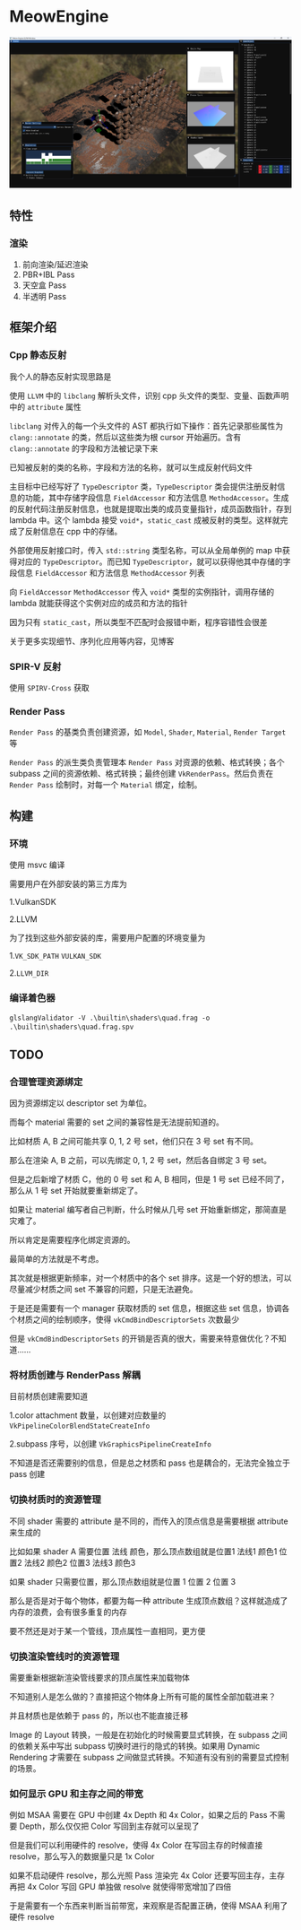 # MeowEngine

![alt text](./docs/images/20250407_development_progress.png)

## 特性

### 渲染

1. 前向渲染/延迟渲染
2. PBR+IBL Pass
3. 天空盒 Pass
4. 半透明 Pass

## 框架介绍

### Cpp 静态反射

我个人的静态反射实现思路是

使用 `LLVM` 中的 `libclang` 解析头文件，识别 cpp 头文件的类型、变量、函数声明中的 `attribute` 属性

`libclang` 对传入的每一个头文件的 AST 都执行如下操作：首先记录那些属性为 `clang::annotate` 的类，然后以这些类为根 cursor 开始遍历。含有 `clang::annotate` 的字段和方法被记录下来

已知被反射的类的名称，字段和方法的名称，就可以生成反射代码文件

主目标中已经写好了 `TypeDescriptor` 类，`TypeDescriptor` 类会提供注册反射信息的功能，其中存储字段信息 `FieldAccessor` 和方法信息 `MethodAccessor`。生成的反射代码注册反射信息，也就是提取出类的成员变量指针，成员函数指针，存到 lambda 中。这个 lambda 接受 `void*`，`static_cast` 成被反射的类型。这样就完成了反射信息在 cpp 中的存储。

外部使用反射接口时，传入 `std::string` 类型名称，可以从全局单例的 map 中获得对应的 `TypeDescriptor`。而已知 `TypeDescriptor`，就可以获得他其中存储的字段信息 `FieldAccessor` 和方法信息 `MethodAccessor` 列表

向 `FieldAccessor` `MethodAccessor` 传入 `void*` 类型的实例指针，调用存储的 lambda 就能获得这个实例对应的成员和方法的指针

因为只有 `static_cast`，所以类型不匹配时会报错中断，程序容错性会很差

关于更多实现细节、序列化应用等内容，见博客

### SPIR-V 反射

使用 `SPIRV-Cross` 获取

### Render Pass

`Render Pass` 的基类负责创建资源，如 `Model`, `Shader`, `Material`, `Render Target` 等

`Render Pass` 的派生类负责管理本 `Render Pass` 对资源的依赖、格式转换；各个 subpass 之间的资源依赖、格式转换；最终创建 `VkRenderPass`。然后负责在 `Render Pass` 绘制时，对每一个 `Material` 绑定，绘制。

## 构建

### 环境

使用 msvc 编译

需要用户在外部安装的第三方库为

1.VulkanSDK

2.LLVM

为了找到这些外部安装的库，需要用户配置的环境变量为

1.`VK_SDK_PATH` `VULKAN_SDK`

2.`LLVM_DIR`

### 编译着色器

```shell
glslangValidator -V .\builtin\shaders\quad.frag -o .\builtin\shaders\quad.frag.spv
```

## TODO

### 合理管理资源绑定

因为资源绑定以 descriptor set 为单位。

而每个 material 需要的 set 之间的兼容性是无法提前知道的。

比如材质 A, B 之间可能共享 0, 1, 2 号 set，他们只在 3 号 set 有不同。

那么在渲染 A, B 之前，可以先绑定 0, 1, 2 号 set，然后各自绑定 3 号 set。

但是之后新增了材质 C，他的 0 号 set 和 A, B 相同，但是 1 号 set 已经不同了，那么从 1 号 set 开始就要重新绑定了。

如果让 material 编写者自己判断，什么时候从几号 set 开始重新绑定，那简直是灾难了。

所以肯定是需要程序化绑定资源的。

最简单的方法就是不考虑。

其次就是根据更新频率，对一个材质中的各个 set 排序。这是一个好的想法，可以尽量减少材质之间 set 不兼容的问题，只是无法避免。

于是还是需要有一个 manager 获取材质的 set 信息，根据这些 set 信息，协调各个材质之间的绘制顺序，使得 `vkCmdBindDescriptorSets` 次数最少

但是 `vkCmdBindDescriptorSets` 的开销是否真的很大，需要来特意做优化？不知道……

### 将材质创建与 RenderPass 解耦

目前材质创建需要知道

1.color attachment 数量，以创建对应数量的 `VkPipelineColorBlendStateCreateInfo`

2.subpass 序号，以创建 `VkGraphicsPipelineCreateInfo`

不知道是否还需要别的信息，但是总之材质和 pass 也是耦合的，无法完全独立于 pass 创建

### 切换材质时的资源管理

不同 shader 需要的 attribute 是不同的，而传入的顶点信息是需要根据 attribute 来生成的

比如如果 shader A 需要位置 法线 颜色，那么顶点数组就是位置1 法线1 颜色1 位置2 法线2 颜色2 位置3 法线3 颜色3

如果 shader 只需要位置，那么顶点数组就是位置 1 位置 2 位置 3

那么是否是对于每个物体，都要为每一种 attribute 生成顶点数组？这样就造成了内存的浪费，会有很多重复的内存

要不然还是对于某一个管线，顶点属性一直相同，更方便

### 切换渲染管线时的资源管理

需要重新根据新渲染管线要求的顶点属性来加载物体

不知道别人是怎么做的？直接把这个物体身上所有可能的属性全部加载进来？

并且材质也是依赖于 pass 的，所以也不能直接迁移

Image 的 Layout 转换，一般是在初始化的时候需要显式转换，在 subpass 之间的依赖关系中写出 subpass 切换时进行的隐式的转换。如果用 Dynamic Rendering 才需要在 subpass 之间做显式转换。不知道有没有别的需要显式控制的场景。

### 如何显示 GPU 和主存之间的带宽

例如 MSAA 需要在 GPU 中创建 4x Depth 和 4x Color，如果之后的 Pass 不需要 Depth，那么仅仅把 Color 写回到主存就可以呈现了

但是我们可以利用硬件的 resolve，使得 4x Color 在写回主存的时候直接 resolve，那么写入的数据量只是 1x Color

如果不启动硬件 resolve，那么光照 Pass 渲染完 4x Color 还要写回主存，主存再把 4x Color 写回 GPU 单独做 resolve 就使得带宽增加了四倍

于是需要有一个东西来判断当前带宽，来观察是否配置正确，使得 MSAA 利用了硬件 resolve
